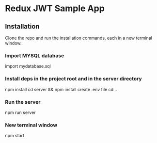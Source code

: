 # Redux JWT Sample App

## Installation

Clone the repo and run the installation commands, each in a new terminal window.

### Import MYSQL database
import mydatabase.sql

### Install deps in the project root and in the server directory
npm install
cd server && npm install
create .env file
cd ..

### Run the server
npm run server

### New terminal window
npm start
